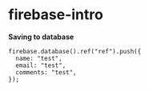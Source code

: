 # firebase-intro



**Saving to database**

```
firebase.database().ref("ref").push({
  name: "test",
  email: "test",
  comments: "test",
});
```
